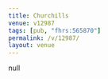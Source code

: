 ```yaml
---
title: Churchills
venue: v12987
tags: [pub, "fhrs:565870"]
permalink: /v/12987/
layout: venue
---
```

null